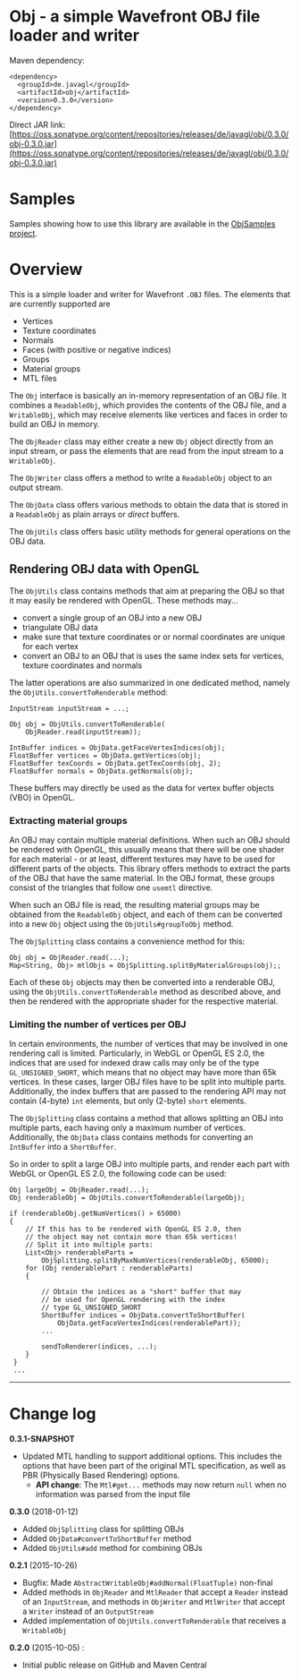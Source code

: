 # Obj - a simple Wavefront OBJ file loader and writer

Maven dependency:

    <dependency>
      <groupId>de.javagl</groupId>
      <artifactId>obj</artifactId>
      <version>0.3.0</version>
    </dependency>
    
Direct JAR link: [https://oss.sonatype.org/content/repositories/releases/de/javagl/obj/0.3.0/obj-0.3.0.jar](https://oss.sonatype.org/content/repositories/releases/de/javagl/obj/0.3.0/obj-0.3.0.jar)

# Samples

Samples showing how to use this library are available in the [ObjSamples project](https://github.com/javagl/ObjSamples).
    

# Overview

This is a simple loader and writer for Wavefront `.OBJ` files. The elements
that are currently supported are

 - Vertices
 - Texture coordinates
 - Normals
 - Faces (with positive or negative indices)
 - Groups
 - Material groups
 - MTL files
 
The `Obj` interface is basically an in-memory representation of an OBJ file.
It combines a `ReadableObj`, which provides the contents of the OBJ file,
and a `WritableObj`, which may receive elements like vertices and faces
in order to build an OBJ in memory.

The `ObjReader` class may either create a new `Obj` object directly 
from an input stream, or pass the elements that are read from the input 
stream to a `WritableObj`.

The `ObjWriter` class offers a method to write a `ReadableObj` object
to an output stream.

The `ObjData` class offers various methods to obtain the data that is
stored in a `ReadableObj` as plain arrays or *direct* buffers. 

The `ObjUtils` class offers basic utility methods for general operations
on the OBJ data. 

## Rendering OBJ data with OpenGL
   
The `ObjUtils` class contains methods that aim at preparing the OBJ so 
that it may easily be rendered with OpenGL. These methods may...

 - convert a single group of an OBJ into a new OBJ
 - triangulate OBJ data
 - make sure that texture coordinates or or normal coordinates are unique
   for each vertex
 - convert an OBJ to an OBJ that is uses the same index sets for vertices,
   texture coordinates and normals

The latter operations are also summarized in one dedicated method, namely
the `ObjUtils.convertToRenderable` method:

    InputStream inputStream = ...;

    Obj obj = ObjUtils.convertToRenderable(
        ObjReader.read(inputStream));

    IntBuffer indices = ObjData.getFaceVertexIndices(obj);
    FloatBuffer vertices = ObjData.getVertices(obj);
    FloatBuffer texCoords = ObjData.getTexCoords(obj, 2);
    FloatBuffer normals = ObjData.getNormals(obj);

These buffers may directly be used as the data for vertex buffer objects (VBO)
in OpenGL. 

### Extracting material groups

An OBJ may contain multiple material definitions. When such an OBJ should
be rendered with OpenGL, this usually means that there will be one shader
for each material - or at least, different textures may have to be used
for different parts of the objects. This library offers methods to extract 
the parts of the OBJ that have the same material. In the OBJ format, these 
groups consist of the triangles that follow one `usemtl` directive.

When such an OBJ file is read, the resulting material groups may be obtained
from the `ReadableObj` object, and each of them can be converted into a new
`Obj` object using the `ObjUtils#groupToObj` method. 

The `ObjSplitting` class contains a convenience method for this:

    Obj obj = ObjReader.read(...);
    Map<String, Obj> mtlObjs = ObjSplitting.splitByMaterialGroups(obj);;

Each of these `Obj` objects may then be converted into a renderable OBJ,
using the `ObjUtils.convertToRenderable` method as described above, 
and then be rendered with the appropriate shader for the respective
material.

### Limiting the number of vertices per OBJ

In certain environments, the number of vertices that may be involved in
one rendering call is limited. Particularly, in WebGL or OpenGL ES 2.0,
the indices that are used for indexed draw calls may only be of the type
`GL_UNSIGNED_SHORT`, which means that no object may have more than
65k vertices. In these cases, larger OBJ files have to be split into
multiple parts. Additionally, the index buffers that are passed to 
the rendering API may not contain (4-byte) `int` elements, but only
(2-byte) `short` elements. 

The `ObjSplitting` class contains a method that allows splitting an
OBJ into multiple parts, each having only a maximum number of vertices.
Additionally, the `ObjData` class contains methods for converting 
an `IntBuffer` into a `ShortBuffer`. 
 
So in order to split a large OBJ into multiple parts, and render each
part with WebGL or OpenGL ES 2.0, the following code can be used:

    Obj largeObj = ObjReader.read(...);
    Obj renderableObj = ObjUtils.convertToRenderable(largeObj);
    
    if (renderableObj.getNumVertices() > 65000)
    {
        // If this has to be rendered with OpenGL ES 2.0, then
        // the object may not contain more than 65k vertices!
        // Split it into multiple parts: 
        List<Obj> renderableParts = 
            ObjSplitting.splitByMaxNumVertices(renderableObj, 65000);
        for (Obj renderablePart : renderableParts)
        {
        
            // Obtain the indices as a "short" buffer that may
            // be used for OpenGL rendering with the index 
            // type GL_UNSIGNED_SHORT
            ShortBuffer indices = ObjData.convertToShortBuffer(
                ObjData.getFaceVertexIndices(renderablePart));
            ...
            
            sendToRenderer(indices, ...);
        }
     }
     ...


--- 

# Change log

**0.3.1-SNAPSHOT**

- Updated MTL handling to support additional options. This includes the
  options that have been part of the original MTL specification, as well
  as PBR (Physically Based Rendering) options.
  - **API change**: The `Mtl#get...` methods may now return `null` when
    no information was parsed from the input file


**0.3.0** (2018-01-12)

- Added `ObjSplitting` class for splitting OBJs
- Added `ObjData#convertToShortBuffer` method
- Added `ObjUtils#add` method for combining OBJs 

**0.2.1** (2015-10-26)

- Bugfix: Made `AbstractWritableObj#addNormal(FloatTuple)` non-final
- Added methods in `ObjReader` and `MtlReader` that accept a `Reader`
  instead of an `InputStream`, and methods in `ObjWriter` and 
  `MtlWriter` that accept a `Writer` instead of an `OutputStream`
- Added implementation of `ObjUtils.convertToRenderable` that
   receives a `WritableObj`  
  
**0.2.0** (2015-10-05) : 

- Initial public release on GitHub and Maven Central
   

